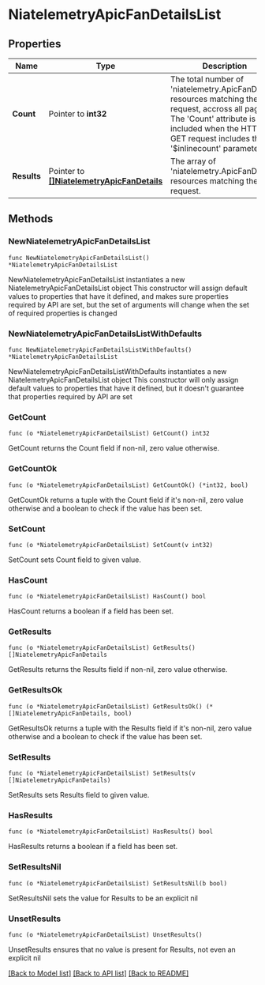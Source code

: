 # NiatelemetryApicFanDetailsList

## Properties

Name | Type | Description | Notes
------------ | ------------- | ------------- | -------------
**Count** | Pointer to **int32** | The total number of &#39;niatelemetry.ApicFanDetails&#39; resources matching the request, accross all pages. The &#39;Count&#39; attribute is included when the HTTP GET request includes the &#39;$inlinecount&#39; parameter. | [optional] 
**Results** | Pointer to [**[]NiatelemetryApicFanDetails**](NiatelemetryApicFanDetails.md) | The array of &#39;niatelemetry.ApicFanDetails&#39; resources matching the request. | [optional] 

## Methods

### NewNiatelemetryApicFanDetailsList

`func NewNiatelemetryApicFanDetailsList() *NiatelemetryApicFanDetailsList`

NewNiatelemetryApicFanDetailsList instantiates a new NiatelemetryApicFanDetailsList object
This constructor will assign default values to properties that have it defined,
and makes sure properties required by API are set, but the set of arguments
will change when the set of required properties is changed

### NewNiatelemetryApicFanDetailsListWithDefaults

`func NewNiatelemetryApicFanDetailsListWithDefaults() *NiatelemetryApicFanDetailsList`

NewNiatelemetryApicFanDetailsListWithDefaults instantiates a new NiatelemetryApicFanDetailsList object
This constructor will only assign default values to properties that have it defined,
but it doesn't guarantee that properties required by API are set

### GetCount

`func (o *NiatelemetryApicFanDetailsList) GetCount() int32`

GetCount returns the Count field if non-nil, zero value otherwise.

### GetCountOk

`func (o *NiatelemetryApicFanDetailsList) GetCountOk() (*int32, bool)`

GetCountOk returns a tuple with the Count field if it's non-nil, zero value otherwise
and a boolean to check if the value has been set.

### SetCount

`func (o *NiatelemetryApicFanDetailsList) SetCount(v int32)`

SetCount sets Count field to given value.

### HasCount

`func (o *NiatelemetryApicFanDetailsList) HasCount() bool`

HasCount returns a boolean if a field has been set.

### GetResults

`func (o *NiatelemetryApicFanDetailsList) GetResults() []NiatelemetryApicFanDetails`

GetResults returns the Results field if non-nil, zero value otherwise.

### GetResultsOk

`func (o *NiatelemetryApicFanDetailsList) GetResultsOk() (*[]NiatelemetryApicFanDetails, bool)`

GetResultsOk returns a tuple with the Results field if it's non-nil, zero value otherwise
and a boolean to check if the value has been set.

### SetResults

`func (o *NiatelemetryApicFanDetailsList) SetResults(v []NiatelemetryApicFanDetails)`

SetResults sets Results field to given value.

### HasResults

`func (o *NiatelemetryApicFanDetailsList) HasResults() bool`

HasResults returns a boolean if a field has been set.

### SetResultsNil

`func (o *NiatelemetryApicFanDetailsList) SetResultsNil(b bool)`

 SetResultsNil sets the value for Results to be an explicit nil

### UnsetResults
`func (o *NiatelemetryApicFanDetailsList) UnsetResults()`

UnsetResults ensures that no value is present for Results, not even an explicit nil

[[Back to Model list]](../README.md#documentation-for-models) [[Back to API list]](../README.md#documentation-for-api-endpoints) [[Back to README]](../README.md)


